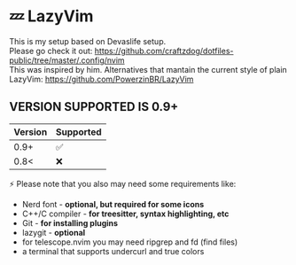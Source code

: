 # 💤 LazyVim
This is my setup based on Devaslife setup. <br />
Please go check it out: https://github.com/craftzdog/dotfiles-public/tree/master/.config/nvim <br />
This was inspired by him.
Alternatives that mantain the current style of plain LazyVim: https://github.com/PowerzinBR/LazyVim

## VERSION SUPPORTED IS **0.9+**

| Version | Supported          |
| ------- | ------------------ |
| 0.9+   | :white_check_mark: |
| 0.8<   | :x:                |

⚡️ Please note that you also may need some requirements like:

- Nerd font - **optional, but required for some icons**
- C++/C compiler - **for treesitter, syntax highlighting, etc**
- Git - **for installing plugins**
- lazygit - **optional**
- for telescope.nvim you may need ripgrep and fd (find files)
- a terminal that supports undercurl and true colors
